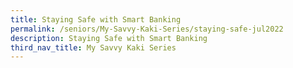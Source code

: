 ```yaml
---
title: Staying Safe with Smart Banking
permalink: /seniors/My-Savvy-Kaki-Series/staying-safe-jul2022
description: Staying Safe with Smart Banking
third_nav_title: My Savvy Kaki Series
---
```

